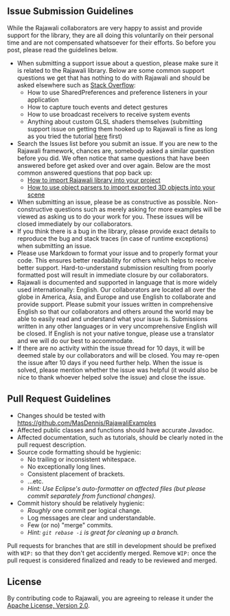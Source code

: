 Issue Submission Guidelines
---------------------------

While the Rajawali collaborators are very happy to assist and provide support for the library, they are all doing this voluntarily on their personal time and are not compensated whatsoever for their efforts. So before you post, please read the guidelines below.
* When submitting a support issue about a question, please make sure it is related to the Rajawali library. Below are some common support questions we get that has nothing to do with Rajawali and should be asked elsewhere such as [Stack Overflow](http://www.stackoverflow.com/):
  * How to use SharedPreferences and preference listeners in your application
  * How to capture touch events and detect gestures
  * How to use broadcast receivers to receive system events
  * Anything about custom GLSL shaders themselves (submitting support issue on getting them hooked up to Rajawali is fine as long as you tried the tutorial [here](https://github.com/MasDennis/Rajawali/wiki/Tutorial-09-Creating-a-Custom-Material---GLSL-Shader) first)
* Search the Issues list before you submit an issue. If you are new to the Rajawali framework, chances are, somebody asked a similar question before you did. We often notice that same questions that have been answered before get asked over and over again. Below are the most common answered questions that pop back up:
  * [How to import Rajawali library into your project](https://github.com/MasDennis/Rajawali/wiki/Importing-Rajawali-and-RajawaliExamples)
  * [How to use object parsers to import exported 3D objects into your scene](https://github.com/MasDennis/Rajawali/wiki/Tutorial-02-Creating-a-Live-Wallpaper-and-Importing-a-Model)
* When submitting an issue, please be as constructive as possible. Non-constructive questions such as merely asking for more examples will be viewed as asking us to do your work for you. These issues will be closed immediately by our collaborators.
* If you think there is a bug in the library, please provide exact details to reproduce the bug and stack traces (in case of runtime exceptions) when submitting an issue.
* Please use Markdown to format your issue and to properly format your code. This ensures better readability for others which helps to receive better support. Hard-to-understand submission resulting from poorly formatted post will result in immediate closure by our collaborators.
* Rajawali is documented and supported in language that is more widely used internationally: English. Our collaborators are located all over the globe in America, Asia, and Europe and use English to collaborate and provide support. Please submit your issues written in comprehensive English so that our collaborators and others around the world may be able to easily read and understand what your issue is. Submissions written in any other languages or in very uncomprehensive English will be closed. If English is not your native tongue, please use a translator and we will do our best to accommodate.
* If there are no activity within the issue thread for 10 days, it will be deemed stale by our collaborators and will be closed. You may re-open the issue after 10 days if you need further help. When the issue is solved, please mention whether the issue was helpful (it would also be nice to thank whoever helped solve the issue) and close the issue.

Pull Request Guidelines
-----------------------

* Changes should be tested with https://github.com/MasDennis/RajawaliExamples
* Affected public classes and functions should have accurate Javadoc.
* Affected documentation, such as tutorials, should be clearly noted in the pull request description.
* Source code formatting should be hygienic:
  * No trailing or inconsistent whitespace.
  * No exceptionally long lines.
  * Consistent placement of brackets.
  * ...etc.
  * _Hint: Use Eclipse's auto-formatter on affected files (but please commit separately from functional changes)._
* Commit history should be relatively hygienic:
  * _Roughly_ one commit per logical change.
  * Log messages are clear and understandable.
  * Few (or no) "merge" commits.
  * _Hint: `git rebase -i` is great for cleaning up a branch._

Pull requests for branches that are still in development should be prefixed with `WIP:` so that they don't get accidently merged. Remove `WIP:` once the pull request is considered finalized and ready to be reviewed and merged.

License
-------

By contributing code to Rajawali, you are agreeing to release it under the [Apache License, Version 2.0](http://opensource.org/licenses/Apache-2.0).
